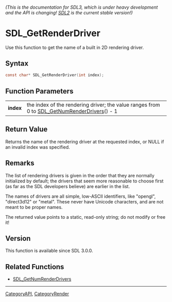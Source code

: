 ###### (This is the documentation for SDL3, which is under heavy development and the API is changing! [SDL2](https://wiki.libsdl.org/SDL2/) is the current stable version!)
# SDL_GetRenderDriver

Use this function to get the name of a built in 2D rendering driver.

## Syntax

```c
const char* SDL_GetRenderDriver(int index);

```

## Function Parameters

|               |                                                                                                                        |
| ------------- | ---------------------------------------------------------------------------------------------------------------------- |
| **index**     | the index of the rendering driver; the value ranges from 0 to [SDL_GetNumRenderDrivers](SDL_GetNumRenderDrivers)() - 1 |

## Return Value

Returns the name of the rendering driver at the requested index, or NULL if
an invalid index was specified.

## Remarks

The list of rendering drivers is given in the order that they are normally
initialized by default; the drivers that seem more reasonable to choose
first (as far as the SDL developers believe) are earlier in the list.

The names of drivers are all simple, low-ASCII identifiers, like "opengl",
"direct3d12" or "metal". These never have Unicode characters, and are not
meant to be proper names.

The returned value points to a static, read-only string; do not modify or
free it!

## Version

This function is available since SDL 3.0.0.

## Related Functions

* [SDL_GetNumRenderDrivers](SDL_GetNumRenderDrivers)

----
[CategoryAPI](CategoryAPI), [CategoryRender](CategoryRender)

